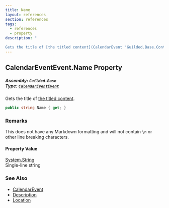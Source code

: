 ```yaml
---
title: Name
layout: references
section: references
tags:
  - references
  - property
description: "

Gets the title of [the titled content](CalendarEvent 'Guilded.Base.Content.CalendarEvent')."
---
```


## CalendarEventEvent.Name Property
##### **Assembly:** `Guilded.Base`<br/>**Type:** [`CalendarEventEvent`](CalendarEventEvent 'Guilded.Base.Events.CalendarEventEvent')

Gets the title of [the titled content](CalendarEvent 'Guilded.Base.Content.CalendarEvent').

```csharp
public string Name { get; }
```

### Remarks
  
This does not have any Markdown formatting and will not contain `\n` or other line breaking characters.

#### Property Value
[System.String](https://docs.microsoft.com/en-us/dotnet/api/System.String 'System.String')  
Single-line string

### See Also
- [CalendarEvent](CalendarEvent 'Guilded.Base.Content.CalendarEvent')
- [Description](CalendarEvent.Description 'Guilded.Base.Content.CalendarEvent.Description')
- [Location](CalendarEvent.Location 'Guilded.Base.Content.CalendarEvent.Location')